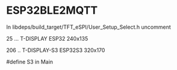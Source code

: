 # ESP32BLE2MQTT

In libdeps/build_target/TFT_eSPI/User_Setup_Select.h uncomment

25 ... T-DISPLAY ESP32 240x135

206 .. T-DISPLAY-S3 ESP32S3 320x170

#define S3 in Main

